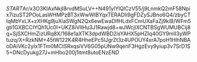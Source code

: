 $START$Ar/x3O3KIAxNkjl8rvdMSuLV++N491ylYlQlCzV55/j9LnmkQ2mF58Npix7izuST2POoLasWHMPzBT3xWwWIBYqxTERADIi9gFDZySJBno6Q4/zbyCTIqMbYxLX+zXHKg9juXiaSWgN2Qx6ewEwaDlfHLdxFCmUXaFaZj9kiB/WFm5gti1GXBCCIYQh1Uc0I+UKZ8iVlIHu3J1Rawjd8+wJWcjlXCNTBSgWUMUBCij8q+SjSXCHmZizURq8X/168e1aXTK3dpdWBD2isYAHX5pHZIq40GY9mIl3yWPtuzq/X+RzkNM+45tW122K4R4HheEPc5IJgrZt3z4UPOUY4xrA7poH1HlhNBAoDAiVKc2yIx1FTm0MCtSRxqsiVV6G05pUNw9qenF3HgzEvy9yiup3v7SrD1S5+DNcDyukg27J+mHbo200j1itmt8utoENz$END$